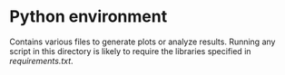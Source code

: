 # Python environment

Contains various files to generate plots or analyze results. Running any script in this
directory is likely to require the libraries specified in _requirements.txt_.